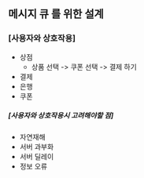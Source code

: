 ## 메시지 큐 를 위한 설계

### **[사용자와 상호작용]**
- 상점
  - 상품 선택 -> 쿠폰 선택 -> 결제 하기 
- 결제
- 은행
- 쿠폰

##### *[사용자와 상호작용시 고려해야할 점]*
- 자연재해
- 서버 과부화
- 서버 딜레이
- 정보 오류
